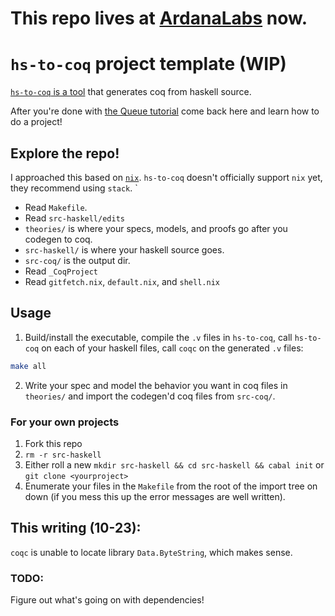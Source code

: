 # This repo lives at [ArdanaLabs](https://github.com/ArdanaLabs/) now.

# `hs-to-coq` project template (WIP)

[`hs-to-coq` is a tool](https://github.com/plclub/hs-to-coq/) that generates coq from haskell source. 

After you're done with [the Queue tutorial](https://www.cis.upenn.edu/~plclub/blog/2020-10-09-hs-to-coq/) come back here and learn how to do a project! 

## Explore the repo!

I approached this based on [`nix`](https://nixos.org/download.html). `hs-to-coq` doesn't officially support `nix` yet, they recommend using `stack`. `

- Read `Makefile`. 
- Read `src-haskell/edits`
- `theories/` is where your specs, models, and proofs go after you codegen to coq. 
- `src-haskell/` is where your haskell source goes.
- `src-coq/` is the output dir.
- Read `_CoqProject`
- Read `gitfetch.nix`, `default.nix`, and `shell.nix`

## Usage

1. Build/install the executable, compile the `.v` files in `hs-to-coq`, call `hs-to-coq` on each of your haskell files, call `coqc` on the generated `.v` files: 
``` bash
make all
```
2. Write your spec and model the behavior you want in coq files in `theories/` and import the codegen'd coq files from `src-coq/`.

### For your own projects
1. Fork this repo
2. `rm -r src-haskell` 
3. Either roll a new `mkdir src-haskell && cd src-haskell && cabal init` or `git clone <yourproject>` 
4. Enumerate your files in the `Makefile` from the root of the import tree on down (if you mess this up the error messages are well written). 

## This writing (10-23):

`coqc` is unable to locate library `Data.ByteString`, which makes sense. 

### TODO: 

Figure out what's going on with dependencies!

